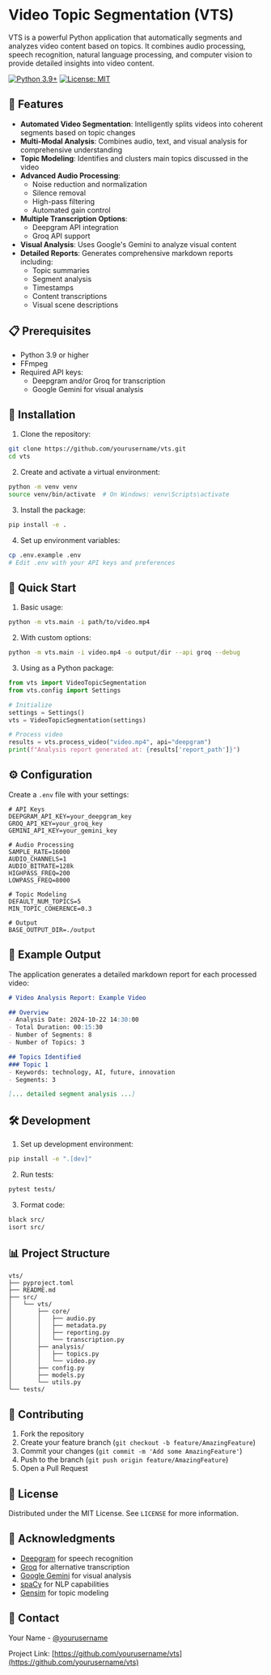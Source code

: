 # Video Topic Segmentation (VTS)

VTS is a powerful Python application that automatically segments and analyzes video content based on topics. It combines audio processing, speech recognition, natural language processing, and computer vision to provide detailed insights into video content.

[![Python 3.9+](https://img.shields.io/badge/python-3.9+-blue.svg)](https://www.python.org/downloads/)
[![License: MIT](https://img.shields.io/badge/License-MIT-yellow.svg)](https://opensource.org/licenses/MIT)

## 🚀 Features

- **Automated Video Segmentation**: Intelligently splits videos into coherent segments based on topic changes
- **Multi-Modal Analysis**: Combines audio, text, and visual analysis for comprehensive understanding
- **Topic Modeling**: Identifies and clusters main topics discussed in the video
- **Advanced Audio Processing**:
  - Noise reduction and normalization
  - Silence removal
  - High-pass filtering
  - Automated gain control
- **Multiple Transcription Options**:
  - Deepgram API integration
  - Groq API support
- **Visual Analysis**: Uses Google's Gemini to analyze visual content
- **Detailed Reports**: Generates comprehensive markdown reports including:
  - Topic summaries
  - Segment analysis
  - Timestamps
  - Content transcriptions
  - Visual scene descriptions

## 📋 Prerequisites

- Python 3.9 or higher
- FFmpeg
- Required API keys:
  - Deepgram and/or Groq for transcription
  - Google Gemini for visual analysis

## 🔧 Installation

1. Clone the repository:
```bash
git clone https://github.com/yourusername/vts.git
cd vts
```

2. Create and activate a virtual environment:
```bash
python -m venv venv
source venv/bin/activate  # On Windows: venv\Scripts\activate
```

3. Install the package:
```bash
pip install -e .
```

4. Set up environment variables:
```bash
cp .env.example .env
# Edit .env with your API keys and preferences
```

## 🎯 Quick Start

1. Basic usage:
```bash
python -m vts.main -i path/to/video.mp4
```

2. With custom options:
```bash
python -m vts.main -i video.mp4 -o output/dir --api groq --debug
```

3. Using as a Python package:
```python
from vts import VideoTopicSegmentation
from vts.config import Settings

# Initialize
settings = Settings()
vts = VideoTopicSegmentation(settings)

# Process video
results = vts.process_video("video.mp4", api="deepgram")
print(f"Analysis report generated at: {results['report_path']}")
```

## ⚙️ Configuration

Create a `.env` file with your settings:

```env
# API Keys
DEEPGRAM_API_KEY=your_deepgram_key
GROQ_API_KEY=your_groq_key
GEMINI_API_KEY=your_gemini_key

# Audio Processing
SAMPLE_RATE=16000
AUDIO_CHANNELS=1
AUDIO_BITRATE=128k
HIGHPASS_FREQ=200
LOWPASS_FREQ=8000

# Topic Modeling
DEFAULT_NUM_TOPICS=5
MIN_TOPIC_COHERENCE=0.3

# Output
BASE_OUTPUT_DIR=./output
```

## 📝 Example Output

The application generates a detailed markdown report for each processed video:

```markdown
# Video Analysis Report: Example Video

## Overview
- Analysis Date: 2024-10-22 14:30:00
- Total Duration: 00:15:30
- Number of Segments: 8
- Number of Topics: 3

## Topics Identified
### Topic 1
- Keywords: technology, AI, future, innovation
- Segments: 3

[... detailed segment analysis ...]
```

## 🛠️ Development

1. Set up development environment:
```bash
pip install -e ".[dev]"
```

2. Run tests:
```bash
pytest tests/
```

3. Format code:
```bash
black src/
isort src/
```

## 📊 Project Structure

```
vts/
├── pyproject.toml
├── README.md
├── src/
│   └── vts/
│       ├── core/
│       │   ├── audio.py
│       │   ├── metadata.py
│       │   ├── reporting.py
│       │   └── transcription.py
│       ├── analysis/
│       │   ├── topics.py
│       │   └── video.py
│       ├── config.py
│       ├── models.py
│       └── utils.py
└── tests/
```

## 🤝 Contributing

1. Fork the repository
2. Create your feature branch (`git checkout -b feature/AmazingFeature`)
3. Commit your changes (`git commit -m 'Add some AmazingFeature'`)
4. Push to the branch (`git push origin feature/AmazingFeature`)
5. Open a Pull Request

## 📜 License

Distributed under the MIT License. See `LICENSE` for more information.

## 🙏 Acknowledgments

- [Deepgram](https://deepgram.com/) for speech recognition
- [Groq](https://groq.com/) for alternative transcription
- [Google Gemini](https://ai.google/discover/gemini/) for visual analysis
- [spaCy](https://spacy.io/) for NLP capabilities
- [Gensim](https://radimrehurek.com/gensim/) for topic modeling

## 📮 Contact

Your Name - [@yourusername](https://twitter.com/yourusername)

Project Link: [https://github.com/yourusername/vts](https://github.com/yourusername/vts)